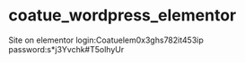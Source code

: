 # coatue_wordpress_elementor
Site on elementor
login:Coatuelem0x3ghs782it453ip
password:s*j3Yvchk#T5olhyUr
